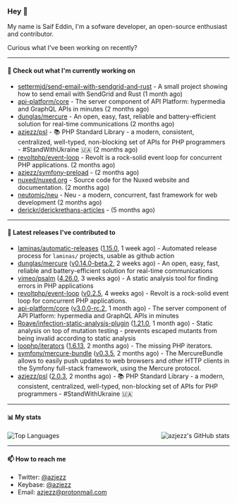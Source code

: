 ### Hey 👋

My name is Saif Eddin, I'm a sofware developer, an open-source enthusiast and contributor.

Curious what I've been working on recently?

---

#### 👷 Check out what I'm currently working on

- [settermjd/send-email-with-sendgrid-and-rust](https://github.com/settermjd/send-email-with-sendgrid-and-rust) - A small project showing how to send email with SendGrid and Rust (1 month ago)
- [api-platform/core](https://github.com/api-platform/core) - The server component of API Platform: hypermedia and GraphQL APIs in minutes (2 months ago)
- [dunglas/mercure](https://github.com/dunglas/mercure) - An open, easy, fast, reliable and battery-efficient solution for real-time communications (2 months ago)
- [azjezz/psl](https://github.com/azjezz/psl) - 📚 PHP Standard Library - a modern, consistent, centralized, well-typed, non-blocking set of APIs for PHP programmers - #StandWithUkraine 🇺🇦 (2 months ago)
- [revoltphp/event-loop](https://github.com/revoltphp/event-loop) - Revolt is a rock-solid event loop for concurrent PHP applications. (2 months ago)
- [azjezz/symfony-preload](https://github.com/azjezz/symfony-preload) -  (2 months ago)
- [nuxed/nuxed.org](https://github.com/nuxed/nuxed.org) - Source code for the Nuxed website and documentation. (2 months ago)
- [neutomic/neu](https://github.com/neutomic/neu) - Neu - a modern, concurrent, fast framework for web development (2 months ago)
- [derickr/derickrethans-articles](https://github.com/derickr/derickrethans-articles) -  (5 months ago)

---

#### 🔭 Latest releases I've contributed to

- [laminas/automatic-releases](https://github.com/laminas/automatic-releases) ([1.15.0](https://github.com/laminas/automatic-releases/releases/tag/1.15.0), 1 week ago) - Automated release process for `laminas/` projects, usable as github action
- [dunglas/mercure](https://github.com/dunglas/mercure) ([v0.14.0-beta.2](https://github.com/dunglas/mercure/releases/tag/v0.14.0-beta.2), 2 weeks ago) - An open, easy, fast, reliable and battery-efficient solution for real-time communications
- [vimeo/psalm](https://github.com/vimeo/psalm) ([4.26.0](https://github.com/vimeo/psalm/releases/tag/4.26.0), 3 weeks ago) - A static analysis tool for finding errors in PHP applications
- [revoltphp/event-loop](https://github.com/revoltphp/event-loop) ([v0.2.5](https://github.com/revoltphp/event-loop/releases/tag/v0.2.5), 4 weeks ago) - Revolt is a rock-solid event loop for concurrent PHP applications.
- [api-platform/core](https://github.com/api-platform/core) ([v3.0.0-rc.2](https://github.com/api-platform/core/releases/tag/v3.0.0-rc.2), 1 month ago) - The server component of API Platform: hypermedia and GraphQL APIs in minutes
- [Roave/infection-static-analysis-plugin](https://github.com/Roave/infection-static-analysis-plugin) ([1.21.0](https://github.com/Roave/infection-static-analysis-plugin/releases/tag/1.21.0), 1 month ago) - Static analysis on top of mutation testing - prevents escaped mutants from being invalid according to static analysis
- [loophp/iterators](https://github.com/loophp/iterators) ([1.6.13](https://github.com/loophp/iterators/releases/tag/1.6.13), 2 months ago) - The missing PHP iterators.
- [symfony/mercure-bundle](https://github.com/symfony/mercure-bundle) ([v0.3.5](https://github.com/symfony/mercure-bundle/releases/tag/v0.3.5), 2 months ago) - The MercureBundle allows to easily push updates to web browsers and other HTTP clients in the Symfony full-stack framework, using the Mercure protocol.
- [azjezz/psl](https://github.com/azjezz/psl) ([2.0.3](https://github.com/azjezz/psl/releases/tag/2.0.3), 2 months ago) - 📚 PHP Standard Library - a modern, consistent, centralized, well-typed, non-blocking set of APIs for PHP programmers - #StandWithUkraine 🇺🇦

---

#### 📊 My stats

<img align="right" alt="azjezz's GitHub stats" src="https://github-readme-stats.vercel.app/api?username=azjezz&count_private=1&show_icons=true&" />

![Top Languages](https://github-readme-stats.vercel.app/api/top-langs/?username=azjezz)

---

#### 📫 How to reach me

- Twitter: [@azjezz](https://twitter.com/azjezz)
- Keybase: [@azjezz](https://keybase.io/azjezz)
- Email: [azjezz@protonmail.com](mailto://azjezz@protonmail.com)

